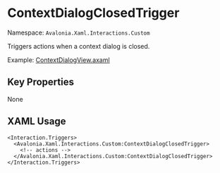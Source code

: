 # ContextDialogClosedTrigger

Namespace: `Avalonia.Xaml.Interactions.Custom`

Triggers actions when a context dialog is closed.

Example: [ContextDialogView.axaml](samples/BehaviorsTestApplication/Views/Pages/ContextDialogView.axaml)

## Key Properties
None

## XAML Usage
```xaml
<Interaction.Triggers>
  <Avalonia.Xaml.Interactions.Custom:ContextDialogClosedTrigger>
    <!-- actions -->
  </Avalonia.Xaml.Interactions.Custom:ContextDialogClosedTrigger>
</Interaction.Triggers>
```

